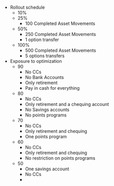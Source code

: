 - Rollout schedule
	- 10%
	- 25%
		- 100 Completed Asset Movements
	- 50%
		- 250 Completed Asset Movements
		- 1 option transfer
	- 100%
		- 500 Completed Asset Movements
		- 5 options transfers
- Exposure to optimization
	- 90
		- No CCs
		- No Bank Accounts
		- Only retirement
		- Pay in cash for everything
	- 80
		- No CCs
		- Only retirement and a chequing account
		- No Savings accounts
		- No points programs
	- 70
		- No CCs
		- Only retirement and chequing
		- One points program
	- 60
		- No CCs
		- Only retirement and chequing
		- No restriction on points programs
	- 50
		- One savings account
		- No CCs
		-